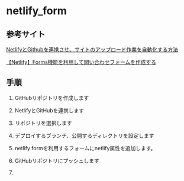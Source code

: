 # netlify_form
## 参考サイト

[NetlifyとGithubを連携させ、サイトのアップロード作業を自動化する方法](https://rightcode.co.jp/blog/information-technology/netlify-github-up)

[【Netlify】Forms機能を利用して問い合わせフォームを作成する](https://qiita.com/NaokiIshimura/items/bce2f0b865ec1bc16a53)

## 手順

1. GitHubリポジトリを作成します

2. NetlifyとGitHubを連携します

3. リポジトリを選択します

4. デプロイするブランチ、公開するディレクトリを設定します

5. netlify formを利用するフォームにnetlify属性を追加します。

6. GitHubリポジトリにプッシュします

7. 
